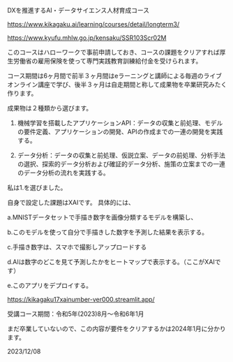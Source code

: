 DXを推進するAI・データサイエンス人材育成コース

https://www.kikagaku.ai/learning/courses/detail/longterm3/

https://www.kyufu.mhlw.go.jp/kensaku/SSR103Scr02M

このコースはハローワークで事前申請しておき、コースの課題をクリアすれば厚生労働省の雇用保険を使って専門実践教育訓練給付金を受けられます。

コース期間は6ヶ月間で前半３ヶ月間はeラーニングと講師による毎週のライブオンライン講座で学び、後半３ヶ月は自走期間と称して成果物を卒業研究みたく作ります。

成果物は２種類から選びます。
 1. 機械学習を搭載したアプリケーションAPI：データの収集と前処理、モデルの要件定義、アプリケーションの開発、APIの作成までの一連の開発を実践する。

 2. データ分析：データの収集と前処理、仮説立案、データの前処理、分析手法の選択、探索的データ分析および確証的データ分析、施策の立案までの一連のデータ分析の流れを実践する。

私は1.を選びました。

自身で設定した課題はXAIです。
具体的には、

 a.MNISTデータセットで手描き数字を画像分類するモデルを構築し、

 b.このモデルを使って自分で手描きした数字を予測した結果を表示する。

 c.手描き数字は、スマホで撮影しアップロードする

 d.AIは数字のどこを見て予測したかをヒートマップで表示する。（ここがXAIです）
 
 e.このアプリをデプロイする。

https://kikagaku17xainumber-ver000.streamlit.app/

受講コース期間：令和5年(2023)8月〜令和6年1月

まだ卒業していないので、この内容が要件をクリアするかは2024年1月に分かります。

2023/12/08